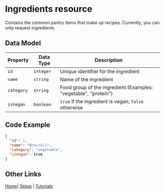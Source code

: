 # Ingredients resource

Contains the common pantry items that make up recipes. Currently, you can only request ingredients.

## Data Model

| Property| Data Type | Description |
|---|---|---|
| `id` | `integer`| Unique identifier for the ingredient |
| `name` | `string` | Name of the ingredient |
| `category` | `string` | Food group of the ingredient (Examples: "vegetable", "protein") |
| `isVegan` | `boolean` | `true` if the ingredient is vegan, `false` otherwise |

## Code Example

```json
{
  "id": 1,
  "name": "Broccoli",
  "category": "vegetable",
  "isVegan": true
}
```

## Other Links

[Home](../index.md)| [Setup](../mmprefland.md) | [Tutorials](../mmtutorial.md)
